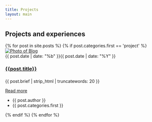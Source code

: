 ```yaml
---
title: Projects
layout: main
---
```


<section>
    <div class="text-center main-header">
        <h1 class="display-20 display-md-18 display-lg-16">
            Projects and experiences 
        </h1>
    </div>
    <div class="row">
        {% for post in site.posts %}
            {% if post.categories.first == 'project' %}
                <div class="col-lg-4 col-md-6 mb-2-6">
                    <article class="card card-style2">
                        <div class="card-img">
                        <div class="fill">
                            <a class="image-wrapper image-zoom cboxElement" href="{{post.url}}">
                                <img src="{{post.img}}" class="rounded-top" alt="Photo of Blog">
                            </a>
                        </div>
                            <div class="date"><span>{{ post.date | date: "%b" }}</span>{{ post.date | date: "%Y" }}</div>
                        </div>
                        <div class="card-body">
                            <h3 class="h5"><a href="{{post.url}}"><h4>{{post.title}}</h4></a></h3>
                            <p class="display-30">{{ post.brief | strip_html | truncatewords: 20 }}</p>
                            <a href="{{post.url}}" class="btn"><i class="fa fa-angle-double-right"></i> Read more</a>
                        </div>
                        <div class="card-footer">
                            <ul>
                            <li><i class="fa fa-user-circle-o"></i> {{ post.author }}</li>                            
                            <li ><i class="fa fa-tags"></i><span class="category">{{ post.categories.first }}</span></li>
                            </ul>
                        </div>
                    </article>
                </div>
            {% endif %}
        {% endfor %}
    </div>
</section>